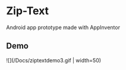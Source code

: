 # Zip-Text
Android app prototype made with AppInventor

## Demo
![](/Docs/ziptextdemo3.gif | width=50)
